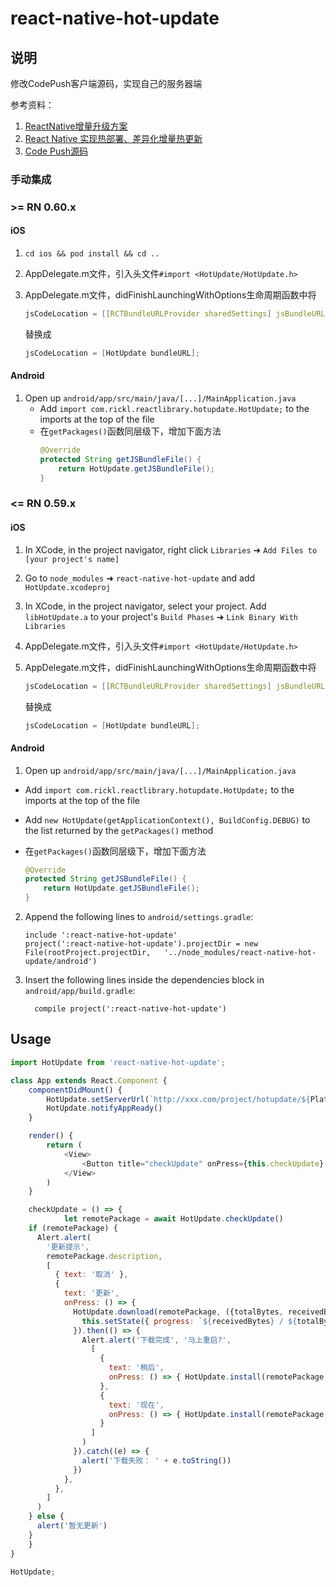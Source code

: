 # react-native-hot-update

## 说明
修改CodePush客户端源码，实现自己的服务器端

参考资料：
1. [ReactNative增量升级方案](https://github.com/cnsnake11/blog/blob/master/ReactNative开发指导/ReactNative增量升级方案.md)
2. [React Native 实现热部署、差异化增量热更新](https://blog.csdn.net/csdn_aiyang/article/details/78328000)
3. [Code Push源码](https://github.com/microsoft/react-native-code-push)

### 手动集成
### >= RN 0.60.x
#### iOS
1. `cd ios && pod install && cd ..`
2. AppDelegate.m文件，引入头文件`#import <HotUpdate/HotUpdate.h>`
3. AppDelegate.m文件，didFinishLaunchingWithOptions生命周期函数中将
	```c
	jsCodeLocation = [[RCTBundleURLProvider sharedSettings] jsBundleURLForBundleRoot:@"index" fallbackResource:nil];
	```
	替换成

	```c
	jsCodeLocation = [HotUpdate bundleURL];
	```


#### Android
1. Open up `android/app/src/main/java/[...]/MainApplication.java`
   - Add `import com.rickl.reactlibrary.hotupdate.HotUpdate;` to the imports at the top of the file
   - 在`getPackages()`函数同层级下，增加下面方法
		```java
		@Override
		protected String getJSBundleFile() {
			return HotUpdate.getJSBundleFile();
		}

### <= RN 0.59.x

#### iOS

1. In XCode, in the project navigator, right click `Libraries` ➜ `Add Files to [your project's name]`
2. Go to `node_modules` ➜ `react-native-hot-update` and add `HotUpdate.xcodeproj`
3. In XCode, in the project navigator, select your project. Add `libHotUpdate.a` to your project's `Build Phases` ➜ `Link Binary With Libraries`
4. AppDelegate.m文件，引入头文件`#import <HotUpdate/HotUpdate.h>`
5. AppDelegate.m文件，didFinishLaunchingWithOptions生命周期函数中将
	```c
	jsCodeLocation = [[RCTBundleURLProvider sharedSettings] jsBundleURLForBundleRoot:@"index" fallbackResource:nil];
	```
	替换成

	```c
	jsCodeLocation = [HotUpdate bundleURL];
	```

#### Android

1. Open up `android/app/src/main/java/[...]/MainApplication.java`
  - Add `import com.rickl.reactlibrary.hotupdate.HotUpdate;` to the imports at the top of the file
  - Add `new HotUpdate(getApplicationContext(), BuildConfig.DEBUG)` to the list returned by the `getPackages()` method
	
   - 在`getPackages()`函数同层级下，增加下面方法
		```java
		@Override
		protected String getJSBundleFile() {
			return HotUpdate.getJSBundleFile();
		}
		```
2. Append the following lines to `android/settings.gradle`:
  	```
  	include ':react-native-hot-update'
  	project(':react-native-hot-update').projectDir = new File(rootProject.projectDir, 	'../node_modules/react-native-hot-update/android')
  	```
3. Insert the following lines inside the dependencies block in `android/app/build.gradle`:
  	```
      compile project(':react-native-hot-update')
  	```


## Usage
```javascript
import HotUpdate from 'react-native-hot-update';

class App extends React.Component {
	componentDidMount() {
		HotUpdate.setServerUrl(`http://xxx.com/project/hotupdate/${Platform.OS}`)
		HotUpdate.notifyAppReady()
	}

	render() {
		return (
			<View>
				<Button title="checkUpdate" onPress={this.checkUpdate} />
			</View>
		)
	}

	checkUpdate = () => {
		    let remotePackage = await HotUpdate.checkUpdate()
    if (remotePackage) {
      Alert.alert(
        '更新提示',
        remotePackage.description,
        [
          { text: '取消' },
          { 
            text: '更新', 
            onPress: () => {
              HotUpdate.download(remotePackage, ({totalBytes, receivedBytes}) => {
                this.setState({ progress: `${receivedBytes} / ${totalBytes}` })
              }).then(() => {
                Alert.alert('下载完成', '马上重启?',
                  [
                    { 
                      text: '稍后',
                      onPress: () => { HotUpdate.install(remotePackage, HotUpdate.InstallMode.ON_NEXT_RESUME) }
                    },
                    {
                      text: '现在',
                      onPress: () => { HotUpdate.install(remotePackage, HotUpdate.InstallMode.IMMEDIATE) }
                    }
                  ]
                )
              }).catch((e) => {
                alert('下载失败： ' + e.toString())
              })
            },
          },
        ]
      )
    } else {
      alert('暂无更新')
    }
	}
}

HotUpdate;
```
